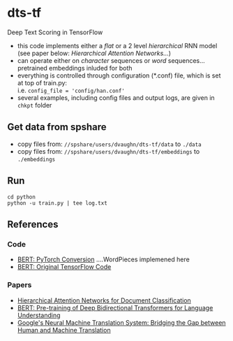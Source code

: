 # dts-tf
Deep Text Scoring in TensorFlow

- this code implements either a _flat_ or a 2 level _hierarchical_ RNN model <br/> (see paper below: _Hierarchical Attention Networks..._) 
- can operate either on _character_ sequences or _word_ sequences... pretrained embeddings inluded for both
- everything is controlled through configuration (*.conf) file, which is set at top of train.py: <br/> i.e. `config_file = 'config/han.conf'`
- several examples, including config files and output logs, are given in `chkpt` folder

## Get data from spshare
- copy files from: `//spshare/users/dvaughn/dts-tf/data` to  `./data`
- copy files from: `//spshare/users/dvaughn/dts-tf/embeddings` to `./embeddings`


## Run
```
cd python
python -u train.py | tee log.txt
```

## References

### Code

- [BERT: PyTorch Conversion](https://github.com/huggingface/pytorch-pretrained-BERT) ....WordPieces implemened here
- [BERT: Original TensorFlow Code](https://github.com/google-research/bert)

### Papers

- [Hierarchical Attention Networks for Document Classification](https://www.cs.cmu.edu/~./hovy/papers/16HLT-hierarchical-attention-networks.pdf)
- [BERT: Pre-training of Deep Bidirectional Transformers for Language Understanding](https://arxiv.org/abs/1810.04805)
- [Google's Neural Machine Translation System: Bridging the Gap between Human and Machine Translation](https://arxiv.org/abs/1609.08144)